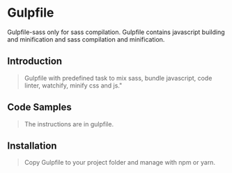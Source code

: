 # Gulpfile

Gulpfile-sass only for sass compilation.
Gulpfile contains javascript building and minification and sass compilation and minification.

## Introduction

> Gulpfile with predefined task to mix sass, bundle javascript, code linter, watchify, minify css and js."

## Code Samples

> The instructions are in gulpfile.

## Installation

> Copy Gulpfile to your project folder and manage with npm or yarn. 

